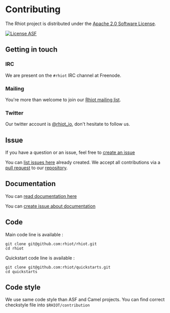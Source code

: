 # Contributing


The Rhiot project is distributed under the [Apache 2.0 Software License](https://www.apache.org/licenses/LICENSE-2.0).

[![License ASF](https://img.shields.io/hexpm/l/plug.svg)](https://www.apache.org/licenses/LICENSE-2.0)


## Getting in touch

### IRC

We are present on the `#rhiot` IRC channel at Freenode.

### Mailing

You're more than welcome to join our [Rhiot mailing list](https://groups.google.com/forum/#!forum/rhiot). 


### Twitter

Our twitter account is  [@rhiot_io](http://twitter.com/rhiot_io), don't hesitate to follow us.

## Issue

If you have a question or an issue, feel free to [create an issue](https://github.com/rhiot/rhiot/issues/new)

You can [list issues here](https://github.com/rhiot/rhiot/issues) already created. We accept all contributions via a [pull request](https://help.github.com/articles/using-pull-requests/) to our [repository](https://github.com/rhiot/rhiot).

## Documentation

You can [read documentation here](https://rhiot.gitbooks.io/rhiotdocumentation/content/)

You can [create issue about documentation ](https://github.com/rhiot/rhiot/issues/new)


## Code

Main code line is available :

    git clone git@github.com:rhiot/rhiot.git
    cd rhiot

Quickstart code line is available :

    git clone git@github.com:rhiot/quickstarts.git
    cd quickstarts


## Code style

We use same code style than ASF and Camel projects.
You can find correct checkstyle file into `$RHIOT/contribution`

